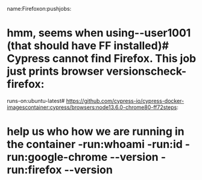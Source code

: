 name:Firefoxon:pushjobs:
# hmm, seems when using--user1001 (that should have FF installed)# Cypress cannot find Firefox. This job just prints browser versionscheck-firefox:
runs-on:ubuntu-latest# https://github.com/cypress-io/cypress-docker-imagescontainer:cypress/browsers:node13.6.0-chrome80-ff72steps:
# help us who how we are running in the container -run:whoami -run:id -run:google-chrome --version -run:firefox --version
